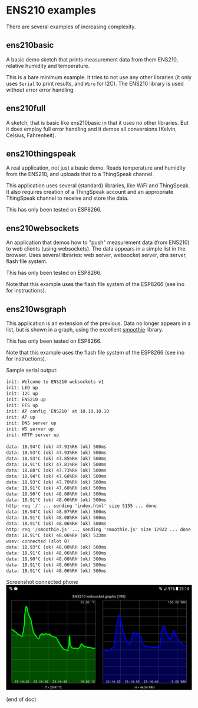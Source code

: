 # ENS210 examples
There are several examples of increasing complexity.


## ens210basic
A basic demo sketch that prints measurement data from them ENS210,
relative humidity and temperature.

This is a bare minimum example.
It tries to not use any other libraries (it only uses `Serial` to print results, and `Wire` for I2C).
The ENS210 library is used without error error handling.


## ens210full
A sketch, that is basic like ens210basic in that it uses no other libraries.
But it does employ full error handling and it demos all conversions (Kelvin, Celsius, Fahrenheit).


## ens210thingspeak
A real application, not just a basic demo.
Reads temperature and humidity from the ENS210, and uploads that to a ThingSpeak channel.

This application uses several (standard) libraries, like WiFi and ThingSpeak.
It also requires creation of a ThingSpeak account and an appropriate ThingSpeak channel to receive and store the data.

This has only been tested on ESP8266.


## ens210websockets
An application that demos how to "push" measurement data (from ENS210) to web clients (using websockets).
The data appears in a simple list in the browser.
Uses several libraries: web server, websocket server, dns server, flash file system.

This has only been tested on ESP8266.

Note that this example uses the flash file system of the ESP8266 (see ino for instructions).


## ens210wsgraph
This application is an extension of the previous.
Data no longer appears in a list, but is shown in a graph, using the 
excellent [smoothie](http://smoothiecharts.org/) library.

This has only been tested on ESP8266.

Note that this example uses the flash file system of the ESP8266 (see ino for instructions).

Sample serial output:
```Text
init: Welcome to ENS210 websockets v1
init: LED up
init: I2C up
init: ENS210 up
init: FFS up
init: AP config 'ENS210' at 10.10.10.10
init: AP up
init: DNS server up
init: WS server up
init: HTTP server up

data: 18.94°C (ok) 47.91%RH (ok) 500ms
data: 18.93°C (ok) 47.93%RH (ok) 500ms
data: 18.93°C (ok) 47.85%RH (ok) 500ms
data: 18.91°C (ok) 47.81%RH (ok) 500ms
data: 18.88°C (ok) 47.73%RH (ok) 500ms
data: 18.94°C (ok) 47.68%RH (ok) 500ms
data: 18.93°C (ok) 47.70%RH (ok) 500ms
data: 18.91°C (ok) 47.68%RH (ok) 500ms
data: 18.90°C (ok) 48.08%RH (ok) 500ms
data: 18.91°C (ok) 48.06%RH (ok) 500ms
http: req '/' ... sending 'index.html' size 5155 ... done
data: 18.94°C (ok) 48.07%RH (ok) 500ms
data: 18.91°C (ok) 48.08%RH (ok) 500ms
data: 18.91°C (ok) 48.06%RH (ok) 500ms
http: req '/smoothie.js' ... sending 'smoothie.js' size 12922 ... done
data: 18.91°C (ok) 48.06%RH (ok) 533ms
wsev: connected (slot 0)
data: 18.93°C (ok) 48.08%RH (ok) 500ms
data: 18.91°C (ok) 48.06%RH (ok) 500ms
data: 18.90°C (ok) 48.08%RH (ok) 500ms
data: 18.91°C (ok) 48.06%RH (ok) 500ms
data: 18.91°C (ok) 48.06%RH (ok) 500ms
```

Screenshot connected phone
![Screenshot ens210wsgraph](ens210wsgraph.png)

(end of doc)
